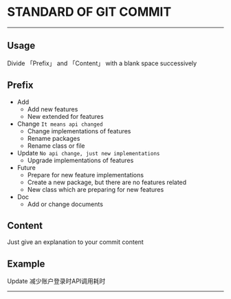 # STANDARD OF GIT COMMIT


---

## Usage

Divide 「Prefix」 and 「Content」 with a blank space successively


## Prefix

- Add
  - Add new features
  - New extended for features
- Change ``It means api changed``
  - Change implementations of features
  - Rename packages
  - Rename class or file
- Update ``No api change, just new implementations``
  - Upgrade implementations of features
- Future
  - Prepare for new feature implementations
  - Create a new package, but there are no features related
  - New class which are preparing for new features
- Doc
  - Add or change documents


## Content

Just give an explanation to your commit content


## Example

Update 减少账户登录时API调用耗时

---

